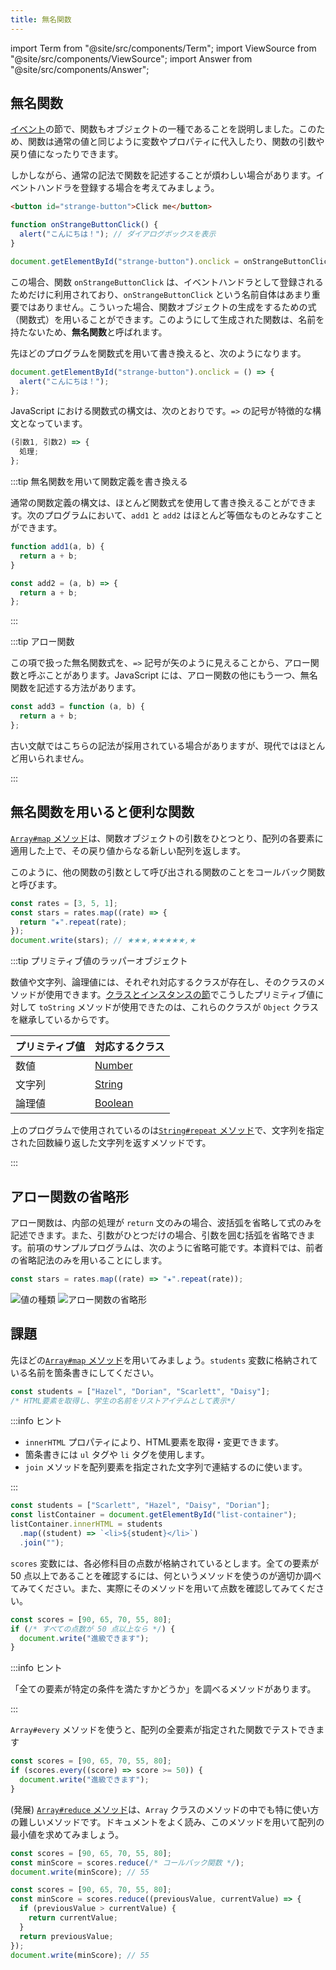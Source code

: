 ```yaml
---
title: 無名関数
---
```


import Term from "@site/src/components/Term";
import ViewSource from "@site/src/components/ViewSource";
import Answer from "@site/src/components/Answer";

## 無名関数

[イベント](../../1-trial-session/14-events/index.md)の節で、関数もオブジェクトの一種であることを説明しました。このため、関数は通常の値と同じように変数やプロパティに代入したり、関数の引数や戻り値になったりできます。

しかしながら、通常の記法で関数を記述することが煩わしい場合があります。イベントハンドラを登録する場合を考えてみましょう。

```html title=index.html
<button id="strange-button">Click me</button>
```

```javascript title=script.js
function onStrangeButtonClick() {
  alert("こんにちは！"); // ダイアログボックスを表示
}

document.getElementById("strange-button").onclick = onStrangeButtonClick;
```

<ViewSource url={import.meta.url} path="_samples/normal-event-handler" />

この場合、関数 `onStrangeButtonClick` は、イベントハンドラとして登録されるためだけに利用されており、`onStrangeButtonClick` という名前自体はあまり重要ではありません。こういった場合、関数オブジェクトの生成をするための式（関数式）を用いることができます。このようにして生成された関数は、名前を持たないため、**無名関数**と呼ばれます。

先ほどのプログラムを関数式を用いて書き換えると、次のようになります。

```javascript title=script.js
document.getElementById("strange-button").onclick = () => {
  alert("こんにちは！");
};
```

<ViewSource url={import.meta.url} path="_samples/using-anonymous-function" />

JavaScript における関数式の構文は、次のとおりです。`=>` の記号が特徴的な構文となっています。

```javascript
(引数1, 引数2) => {
  処理;
};
```

:::tip 無名関数を用いて関数定義を書き換える

通常の関数定義の構文は、ほとんど関数式を使用して書き換えることができます。次のプログラムにおいて、`add1` と `add2` はほとんど等価なものとみなすことができます。

```javascript
function add1(a, b) {
  return a + b;
}

const add2 = (a, b) => {
  return a + b;
};
```

:::

:::tip アロー関数

この項で扱った無名関数式を、`=>` 記号が矢のように見えることから、<Term type="arrowFunction" strong>アロー関数</Term>と呼ぶことがあります。JavaScript には、アロー関数の他にもう一つ、無名関数を記述する方法があります。

```javascript
const add3 = function (a, b) {
  return a + b;
};
```

古い文献ではこちらの記法が採用されている場合がありますが、現代ではほとんど用いられません。

:::

## 無名関数を用いると便利な関数

[`Array#map` メソッド](https://developer.mozilla.org/ja/docs/Web/JavaScript/Reference/Global_Objects/Array/map)は、関数オブジェクトの引数をひとつとり、配列の各要素に適用した上で、その戻り値からなる新しい配列を返します。

このように、他の関数の引数として呼び出される関数のことを<Term type="callbackFunction" strong>コールバック関数</Term>と呼びます。

```javascript
const rates = [3, 5, 1];
const stars = rates.map((rate) => {
  return "★".repeat(rate);
});
document.write(stars); // ★★★,★★★★★,★
```

:::tip プリミティブ値のラッパーオブジェクト

数値や文字列、論理値には、それぞれ対応するクラスが存在し、そのクラスのメソッドが使用できます。[クラスとインスタンスの節](../03-class/index.md)でこうしたプリミティブ値に対して `toString` メソッドが使用できたのは、これらのクラスが `Object` クラスを継承しているからです。

| プリミティブ値 | 対応するクラス                                                                                   |
| -------------- | ------------------------------------------------------------------------------------------------ |
| 数値           | [Number](https://developer.mozilla.org/ja/docs/Web/JavaScript/Reference/Global_Objects/Number)   |
| 文字列         | [String](https://developer.mozilla.org/ja/docs/Web/JavaScript/Reference/Global_Objects/String)   |
| 論理値         | [Boolean](https://developer.mozilla.org/ja/docs/Web/JavaScript/Reference/Global_Objects/Boolean) |

上のプログラムで使用されているのは[`String#repeat` メソッド](https://developer.mozilla.org/ja/docs/Web/JavaScript/Reference/Global_Objects/String/repeat)で、文字列を指定された回数繰り返した文字列を返すメソッドです。

:::

## アロー関数の省略形

アロー関数は、内部の処理が `return` 文のみの場合、波括弧を省略して式のみを記述できます。また、引数がひとつだけの場合、引数を囲む括弧を省略できます。前項のサンプルプログラムは、次のように省略可能です。本資料では、前者の省略記法のみを用いることにします。

```javascript
const stars = rates.map((rate) => "★".repeat(rate));
```

![値の種類](./anonymous-function.drawio.svg)
![アロー関数の省略形](./arrow-function-abbreviation.png)

## 課題

先ほどの[`Array#map` メソッド](https://developer.mozilla.org/ja/docs/Web/JavaScript/Reference/Global_Objects/Array/map)を用いてみましょう。`students` 変数に格納されている名前を箇条書きにしてください。

```javascript
const students = ["Hazel", "Dorian", "Scarlett", "Daisy"];
/* HTML要素を取得し、学生の名前をリストアイテムとして表示*/
```

:::info ヒント

- `innerHTML` プロパティにより、HTML要素を取得・変更できます。
- 箇条書きには `ul` タグや `li` タグを使用します。
- `join` メソッドを配列要素を指定された文字列で連結するのに使います。

:::

<Answer>

```javascript
const students = ["Scarlett", "Hazel", "Daisy", "Dorian"];
const listContainer = document.getElementById("list-container");
listContainer.innerHTML = students
  .map((student) => `<li>${student}</li>`)
  .join("");
```

<ViewSource url={import.meta.url} path="_samples/map" />

</Answer>

`scores` 変数には、各必修科目の点数が格納されているとします。全ての要素が 50 点以上であることを確認するには、何というメソッドを使うのが適切か調べてみてください。また、実際にそのメソッドを用いて点数を確認してみてください。

```javascript
const scores = [90, 65, 70, 55, 80];
if (/* すべての点数が 50 点以上なら */) {
  document.write("進級できます");
}
```

:::info ヒント

「全ての要素が特定の条件を満たすかどうか」を調べるメソッドがあります。

:::

<Answer>

`Array#every` メソッドを使うと、配列の全要素が指定された関数でテストできます

```javascript
const scores = [90, 65, 70, 55, 80];
if (scores.every((score) => score >= 50)) {
  document.write("進級できます");
}
```

<ViewSource url={import.meta.url} path="_samples/every" />

</Answer>

(発展) [`Array#reduce` メソッド](https://developer.mozilla.org/ja/docs/Web/JavaScript/Reference/Global_Objects/Array/reduce)は、`Array` クラスのメソッドの中でも特に使い方の難しいメソッドです。ドキュメントをよく読み、このメソッドを用いて配列の最小値を求めてみましょう。

```javascript
const scores = [90, 65, 70, 55, 80];
const minScore = scores.reduce(/* コールバック関数 */);
document.write(minScore); // 55
```

<Answer>

```javascript
const scores = [90, 65, 70, 55, 80];
const minScore = scores.reduce((previousValue, currentValue) => {
  if (previousValue > currentValue) {
    return currentValue;
  }
  return previousValue;
});
document.write(minScore); // 55
```

<ViewSource url={import.meta.url} path="_samples/reduce" />

</Answer>
